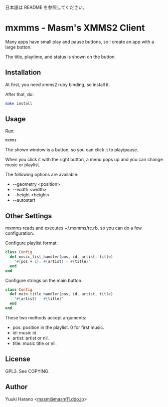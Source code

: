 日本語は README を参照してください。

# mxmms - Masm's XMMS2 Client

Many apps have small play and pause buttons,
so I create an app with a large button.

The title, playtime, and status is shown on the button.

## Installation

At first, you need xmms2 ruby binding, so install it.

After that, do:

```sh
make install
```

## Usage

Run:

```sh
mxmms
```

The shown window is a button, so you can click it to play/pause.

When you click it with the right button, a menu pops up and
you can change music or playlist.

The following options are available:

 - --geometry &lt;position&gt;
 - --width &lt;width&gt;
 - --height &lt;height&gt;
 - --autostart

## Other Settings

mxmms reads and executes ~/.mxmms/rc.rb, so you can do a few configuration.

Configure playlist format:

```ruby
class Config
  def music_list_handler(pos, id, artist, title)
    "#{pos + 1}. #{artist} - #{title}"
  end
end
```

Configure strings on the main button.

```ruby
class Config
  def main_title_handler(pos, id, artist, title)
    "#{artist} - #{title}"
  end
end
```

These two methods accept arguments:

 - pos: position in the playlist. 0 for first music.
 - id: music id.
 - artist: artist or nil.
 - title: music title or nil.

## License

GPL3. See COPYING.

## Author

Yuuki Harano &lt;masm@masm11.ddo.jp&gt;
